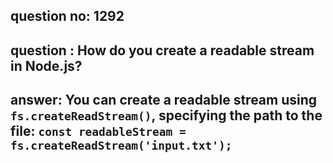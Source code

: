 
      
## question no: 1292

## question : How do you create a readable stream in Node.js?

## answer: You can create a readable stream using `fs.createReadStream()`, specifying the path to the file: `const readableStream = fs.createReadStream('input.txt');`
      